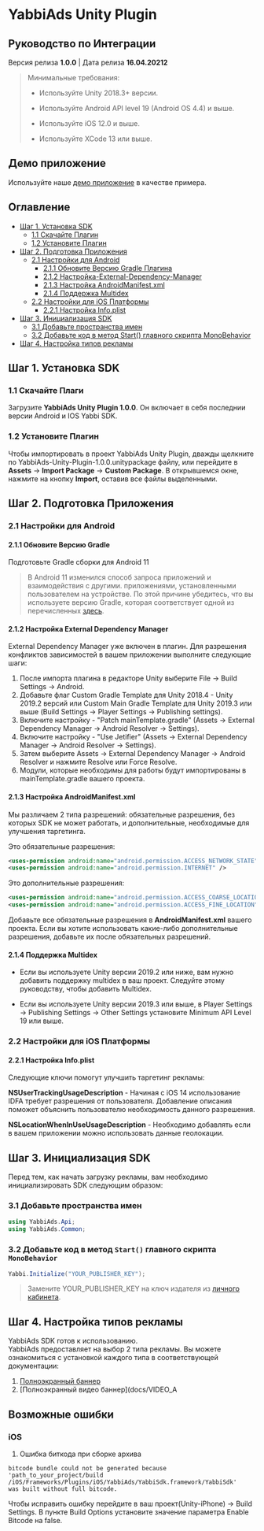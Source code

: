 # YabbiAds Unity Plugin

## Руководство по Интеграции

Версия релиза **1.0.0** | Дата релиза **16.04.20212**


> Минимальные требования:
>
>* Используйте Unity 2018.3+ версии.
>
>* Используйте Android API level 19 (Android OS 4.4) и выше.
>
>* Используйте iOS 12.0 и выше.
>
>* Используйте XCode 13 или выше.

## Демо приложение
Используйте наше [демо приложение](https://github.com/YabbiSDKTeam/yabbiads-unity-demo) в качестве примера.


## Оглавление
* [Шаг 1. Установка SDK](#Шаг-1.-Установка-SDK)
    * [1.1 Скачайте Плагин](1.1-Скачайте-Плагин)
    * [1.2 Установите Плагин](1.2-Установите-Плагин)
* [Шаг 2. Подготовка Приложения](#Шаг-2.-Подготовка-Приложения)
    * [2.1 Настройки для Android](#2.1-Настройки-для-Android)
        * [2.1.1 Обновите Версию Gradle Плагина](#2.1.1-Обновите-Версию-Gradle)
        * [2.1.2 Настройка-External-Dependency-Manager](#2.1.2-Настройка-External-Dependency-Manager)
        * [2.1.3 Настройка AndroidManifest.xml](#2.1.3-Настройка-AndroidManifest.xml)
        * [2.1.4 Поддержка Multidex](#2.1.4-Поддержка-Multidex)
    * [2.2 Настройки для iOS Платформы](#2.2-Настройки-для-iOS-Платформы)
        * [2.2.1 Настройка Info.plist](#2.2.1-Настройка-Info.plist)
* [Шаг 3. Инициализация SDK](#Шаг-3.-Инициализация-SDK)
    * [3.1 Добавьте пространства имен](#3.1-Добавьте-пространства-имен)
    * [3.2 Добавьте код в метод Start() главного скрипта MonoBehavior](#3.2-Добавьте-код-в-метод-Start()-главного-скрипта-MonoBehavior)
* [Шаг 4. Настройка типов рекламы](#Шаг-4.-Настройка-типов-рекламы)

## Шаг 1. Установка SDK

### 1.1 Скачайте Плаги
Загрузите **YabbiAds Unity Plugin 1.0.0**. Он включает в себя последнии версии Android и IOS Yabbi SDK.

### 1.2 Установите Плагин
Чтобы импортировать в проект YabbiAds Unity Plugin, дважды щелкните по YabbiAds-Unity-Plugin-1.0.0.unitypackage файлу, или перейдите в **Assets** → **Import Package** → **Custom Package**. В открывшемся окне, нажмите на кнопку **Import**, оставив все файлы выделенными.

## Шаг 2. Подготовка Приложения
### 2.1 Настройки для Android
#### 2.1.1 Обновите Версию Gradle

Подготовьте Gradle сборки для Android 11
>
>В Android 11 изменился способ запроса приложений и взаимодействия с другими.
приложениями, установленными пользователем на устройстве.
По этой причине убедитесь, что вы используете версию Gradle,
которая соответствует одной из перечисленных [здесь](https://developer.android.com/studio/releases/gradle-plugin#4-0-0).

#### 2.1.2 Настройка External Dependency Manager

External Dependency Manager уже включен в плагин.
Для разрешения конфликтов зависимостей в вашем приложении выполните следующие шаги:

1. После импорта плагина в редакторе Unity выберите File → Build Settings → Android.
2. Добавьте флаг Custom Gradle Template для Unity 2018.4 - Unity 2019.2 версий или Custom Main Gradle Template для Unity 2019.3 или выше (Build Settings → Player Settings → Publishing settings).
3. Включите настройку - "Patch mainTemplate.gradle" (Assets → External Dependency Manager → Android Resolver → Settings).
4. Включите настройку - "Use Jetifier" (Assets → External Dependency Manager → Android Resolver → Settings).
5. Затем выберите Assets → External Dependency Manager → Android Resolver и нажмите Resolve или Force Resolve.
6. Модули, которые необходимы для работы будут импортированы в mainTemplate.gradle вашего проекта.

#### 2.1.3 Настройка AndroidManifest.xml

Мы различаем 2 типа разрешений: обязательные разрешения, без которых SDK не может работать, и дополнительные, необходимые для улучшения таргетинга.

Это обязательные разрешения:

```xml
<uses-permission android:name="android.permission.ACCESS_NETWORK_STATE" />
<uses-permission android:name="android.permission.INTERNET" />
```
Это дополнительные разрешения:

```xml
<uses-permission android:name="android.permission.ACCESS_COARSE_LOCATION" />
<uses-permission android:name="android.permission.ACCESS_FINE_LOCATION" /> 
```

Добавьте все обязательные разрешения в **AndroidManifest.xml** вашего проекта.
Если вы хотите использовать какие-либо дополнительные разрешения, добавьте их после обязательных разрешений.

#### 2.1.4 Поддержка Multidex
* Если вы используете Unity версии 2019.2 или ниже, вам нужно добавить поддержку multidex в ваш проект. Следуйте этому руководству, чтобы добавить Multidex.

* Если вы используете Unity версии 2019.3 или выше, в Player Settings → Publishing Settings → Other Settings установите Minimum API Level 19 или выше.

### 2.2 Настройки для iOS Платформы


#### 2.2.1 Настройка Info.plist
Следующие ключи помогут улучшить таргетинг рекламы:

**NSUserTrackingUsageDescription** - Начиная с iOS 14 использование IDFA требует разрешения от пользователя. Добавление описания поможет объяснить пользователю необходимость данного разрешения.

**NSLocationWhenInUseUsageDescription** - Необходимо добавлять если в вашем приложении можно использовать данные геолокации.


## Шаг 3. Инициализация SDK
Перед тем, как начать загрузку рекламы, вам необходимо инициализировать SDK следующим образом:

### 3.1 Добавьте пространства имен

```c#
using YabbiAds.Api;
using YabbiAds.Common;
```

### 3.2  Добавьте код в метод `Start()`  главного скрипта `MonoBehavior`
```c#
Yabbi.Initialize("YOUR_PUBLISHER_KEY");
```

> Замените YOUR_PUBLISHER_KEY на ключ издателя из [личного кабинета](https://mobileadx.ru).


## Шаг 4. Настройка типов рекламы
YabbiAds SDK готов к использованию.  
YabbiAds предоставляет на выбор 2 типа рекламы.
Вы можете ознакомиться с установкой каждого типа в соответствующей документации:

1. [Полноэкранный баннер](docs/INTERSTITIAL_AD_DOC.MD)
2. [Полноэкранный видео баннер](docs/VIDEO_A

## Возможные ошибки

### iOS
1. Ошибка биткода при сборке архива

```
bitcode bundle could not be generated because 'path_to_your_project/build  
/iOS/Frameworks/Plugins/iOS/YabbiAds/YabbiSdk.framework/YabbiSdk'
was built without full bitcode.
```

Чтобы исправить ошибку перейдите в ваш проект(Unity-iPhone) → Build Settings. В пункте Build Options установите значение параметра Enable Bitcode на false.